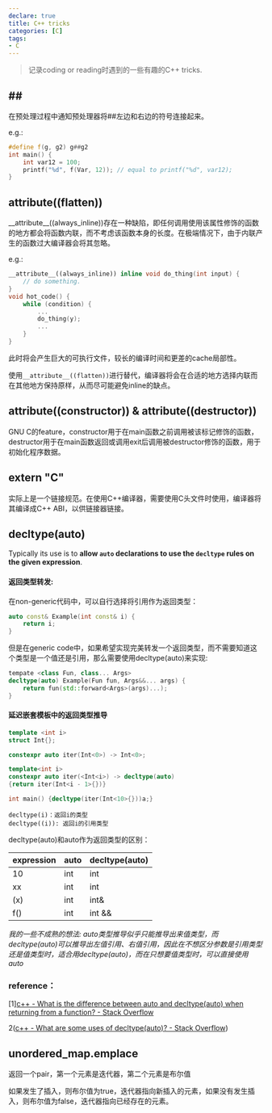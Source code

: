 ```yaml
---
declare: true
title: C++ tricks
categories: [C]
tags:
- C
---
```


> 记录coding or reading时遇到的一些有趣的C++ tricks.

## \#\#

在预处理过程中通知预处理器将\#\#左边和右边的符号连接起来。

e.g.:

```c++
#define f(g, g2) g##g2
int main() {
	int var12 = 100;
	printf("%d", f(Var, 12)); // equal to printf("%d", var12);
}
```

## __attribute__((flatten))

\_\_attribute\_\_((always_inline))存在一种缺陷，即任何调用使用该属性修饰的函数的地方都会将函数内联，而不考虑该函数本身的长度。在极端情况下，由于内联产生的函数过大编译器会将其忽略。

e.g.:

```c++
__attribute__((always_inline)) inline void do_thing(int input) {
	// do something.
}
void hot_code() {
	while (condition) {
		...
		do_thing(y);
		...
	}
}
```

此时将会产生巨大的可执行文件，较长的编译时间和更差的cache局部性。

使用`__attribute__((flatten))`进行替代，编译器将会在合适的地方选择内联而在其他地方保持原样，从而尽可能避免inline的缺点。

## __attribute__((constructor)) & __attribute__((destructor))

GNU C的feature，constructor用于在main函数之前调用被该标记修饰的函数，destructor用于在main函数返回或调用exit后调用被destructor修饰的函数，用于初始化程序数据。

## extern "C"

实际上是一个链接规范。在使用C++编译器，需要使用C头文件时使用，编译器将其编译成C++ ABI，以供链接器链接。

## decltype(auto)

Typically its use is to **allow `auto` declarations to use the `decltype` rules on the given expression**.

#### 返回类型转发:

在non-generic代码中，可以自行选择将引用作为返回类型：

```C++
auto const& Example(int const& i) {
	return i;
}
```

但是在generic code中，如果希望实现完美转发一个返回类型，而不需要知道这个类型是一个值还是引用，那么需要使用decltype(auto)来实现: 

```C++
tempate <class Fun, class... Args> 
decltype(auto) Example(Fun fun, Args&&... args) {
    return fun(std::forward<Args>(args)...);
}
```

#### 延迟嵌套模板中的返回类型推导

```C++
template <int i>
struct Int{};

constexpr auto iter(Int<0>) -> Int<0>;

template<int i>
constexpr auto iter(<Int<i>) -> decltype(auto)
{return iter(Int<i - 1>{})}

int main() {decltype(iter(Int<10>{}))a;}
```

```
decltype(i)：返回i的类型
decltype((i)): 返回i的引用类型
```

decltype(auto)和auto作为返回类型的区别：

| expression | auto | decltype(auto) |
| ---------- | ---- | -------------- |
| 10         | int  | int            |
| xx         | int  | int            |
| (x)        | int  | int&           |
| f()        | int  | int &&         |

*我的一些不成熟的想法: auto类型推导似乎只能推导出来值类型，而decltype(auto)可以推导出左值引用、右值引用，因此在不想区分参数是引用类型还是值类型时，适合用decltype(auto)，而在只想要值类型时，可以直接使用auto*

### reference：

[1][c++ - What is the difference between auto and decltype(auto) when returning from a function? - Stack Overflow](https://stackoverflow.com/questions/21369113/what-is-the-difference-between-auto-and-decltypeauto-when-returning-from-a-fun)

2([c++ - What are some uses of decltype(auto)? - Stack Overflow](https://stackoverflow.com/questions/24109737/what-are-some-uses-of-decltypeauto))

## unordered_map.emplace

返回一个pair，第一个元素是迭代器，第二个元素是布尔值

如果发生了插入，则布尔值为true，迭代器指向新插入的元素，如果没有发生插入，则布尔值为false，迭代器指向已经存在的元素。

